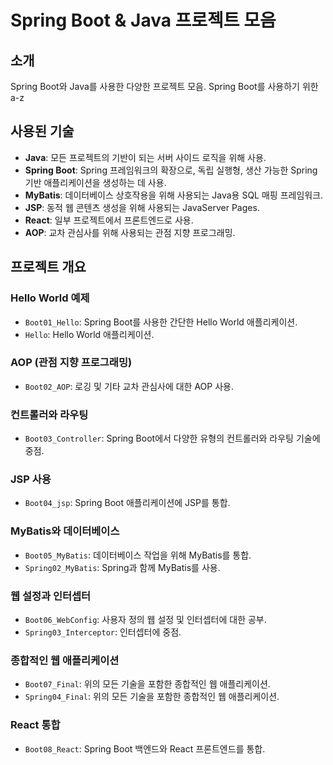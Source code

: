# Spring Boot & Java 프로젝트 모음


## 소개

Spring Boot와 Java를 사용한 다양한 프로젝트 모음. 
Spring Boot를 사용하기 위한 a-z

## 사용된 기술

- **Java**: 모든 프로젝트의 기반이 되는 서버 사이드 로직을 위해 사용.
- **Spring Boot**: Spring 프레임워크의 확장으로, 독립 실행형, 생산 가능한 Spring 기반 애플리케이션을 생성하는 데 사용.
- **MyBatis**: 데이터베이스 상호작용을 위해 사용되는 Java용 SQL 매핑 프레임워크.
- **JSP**: 동적 웹 콘텐츠 생성을 위해 사용되는 JavaServer Pages.
- **React**: 일부 프로젝트에서 프론트엔드로 사용.
- **AOP**: 교차 관심사를 위해 사용되는 관점 지향 프로그래밍.

## 프로젝트 개요

### Hello World 예제

- `Boot01_Hello`: Spring Boot를 사용한 간단한 Hello World 애플리케이션.
- `Hello`: Hello World 애플리케이션.

### AOP (관점 지향 프로그래밍)

- `Boot02_AOP`: 로깅 및 기타 교차 관심사에 대한 AOP 사용.

### 컨트롤러와 라우팅

- `Boot03_Controller`: Spring Boot에서 다양한 유형의 컨트롤러와 라우팅 기술에 중점.

### JSP 사용

- `Boot04_jsp`: Spring Boot 애플리케이션에 JSP를 통합.

### MyBatis와 데이터베이스

- `Boot05_MyBatis`: 데이터베이스 작업을 위해 MyBatis를 통합.
- `Spring02_MyBatis`: Spring과 함께 MyBatis를 사용.

### 웹 설정과 인터셉터

- `Boot06_WebConfig`: 사용자 정의 웹 설정 및 인터셉터에 대한 공부.
- `Spring03_Interceptor`: 인터셉터에 중점.

### 종합적인 웹 애플리케이션

- `Boot07_Final`: 위의 모든 기술을 포함한 종합적인 웹 애플리케이션.
- `Spring04_Final`: 위의 모든 기술을 포함한 종합적인 웹 애플리케이션.

### React 통합

- `Boot08_React`: Spring Boot 백엔드와 React 프론트엔드를 통합.
